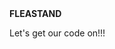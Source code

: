 <html>
    <head><strong>FLEASTAND</strong></head>
    <title></title>
<body>
<p>Let's get our code on!!!</p>


<a href="http://www.fleastand.com">

</body>
</html>
